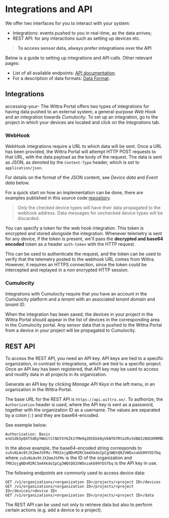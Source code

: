 # Integrations and API

We offer two interfaces for you to interact with your system:
* Integrations: events pushed to you in real-time, as the data arrives;
* REST API: for any interactions such as setting up devices etc.

> **To access sensor data, always prefer integrations over the API**.

Below is a guide to setting up integrations and API calls.
Other relevant pages:
* List of all available endpoints: [API documentation](https://app.swaggerhub.com/apis/wittra-iot/wittra).
* For a description of data formats: [Data Format](resources-data-format.md).

## Integrations
accessing-your-
The Wittra Portal offers two types of integrations for having data pushed to an external system; a general-purpose _Web Hook_ and an integration towards _Cumulocity_.
To set up an integration, go to the project in which your devices are located and click on the _Integrations_ tab.

### WebHook

WebHook integrations require a URL to which data will be sent.
Once a URL has been provided, the Wittra Portal will attempt HTTP POST requests to that URL, with the data payload as the body of the request.
The data is sent as JSON, as denoted by the `Content-Type` header, which is set to `application/json`.

For details on the format of the JSON content, see _Device data_ and _Event data_ below.

For a quick start on how an implementation can be done, there are examples published in this source code [repository](https://github.com/wittra/examples).

> Only the checked device types will have their data propagated to the webhook address.
Data messages for unchecked device types will be discarded.

You can specify a token for the web hook integration. This token is encrypted and stored alongside the integration. Whenever telemetry is sent for any device, if the token is present, we'll pass the **decrypted and base64 encoded** token as a header `auth-token` with the HTTP request.

This can be used to authenticate the request, and the token can be used to verify that the telemetry posted to the webhook URL comes from Wittra. However, it requires an HTTPS connection, since the token could be intercepted and replayed in a non encrypted HTTP session.

### Cumulocity

Integrations with Cumulocity require that you have an account in the Cumulocity platform and a _tenant_ with an associated _tenant domain_ and _tenant ID_.

When the integration has been saved, the devices in your project in the Wittra Portal should appear in the list of devices in the corresponding area in the Cumulocity portal.
Any sensor data that is pushed to the Wittra Portal from a device in your project will be propagated to Cumulocity.

## REST API

To access the REST API, you need an API key. API keys are tied to a specific organization, in contrast to integrations, which are tied to a specific project.
Once an API key has been registered, that API key may be used to access and modify data in all projects in its organization.

Generate an API key by clicking _Manage API Keys_ in the left menu, in an organization in the Wittra Portal.

The base URL for the REST API is `https://api.wittra.se/`.
To authorize, the `Authorization` header is used, where the API key is sent as a password, together with the organization ID as a username.
The values are separated by a colon (`:`) and they are base64-encoded.

See exemple below:
```
Authorization: Basic enU1dk5pQXY5dEpYWm1tSlNGTXY6Zk1YMm9qZ05Ebk0yUkNTbTRYa2RvSXBDZzNXUXRRMDJWV094emFrYjk5WU9TZmJx
```

In the above example, the base64-encoded string corresponds to `zu5vNiAv9tJXZmmJSFMv:fMX2ojgNDnM2RCSm4XkdoIpCg3WQtQ02VWOxzakb99YOSfbq` where `zu5vNiAv9tJXZmmJSFMv` is the ID of the organization and `fMX2ojgNDnM2RCSm4XkdoIpCg3WQtQ02VWOxzakb99YOSfbq` is the API key in use.

The following endpoints are commonly used to access device data:
```
GET /v1/organizations/<organization ID>/projects/<project ID>/devices
GET /v1/organizations/<organization ID>/projects/<project ID>/devices/<device ID>
GET /v1/organizations/<organization ID>/projects/<project ID>/data
```

The REST API can be used not only to retrieve data but also to perform certain actions (e.g. add a device to a project).
